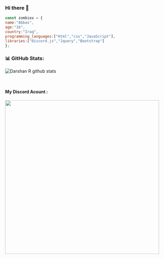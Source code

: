 ### Hi there 👋
```js
const zombiex = {
name:"Abbas",
age:"16",
country:"Iraq",
programming_languages:["Html","css","JavaScript"],
libraries:["Discord.js","Jquery","Bootstrap"]
};
```

<!--   Stats -->
### 📊 GitHub Stats:
![Darshan R github stats](https://github-readme-stats.vercel.app/api?username=ZombieXDev&theme=nord&show_icons=true&count_private=true)
  
<br>
<h4>My Discord Acount :</h4>
<a href="https://discord.gg/crJx77aEsq">
<img width=500 src="https://discord.c99.nl/widget/theme-1/708708508262203502.png"/>
</a>
